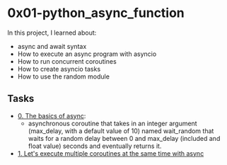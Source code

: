 # 0x01-python_async_function

In this project, I learned about:
+ async and await syntax
+ How to execute an async program with asyncio
+ How to run concurrent coroutines
+ How to create asyncio tasks
+ How to use the random module

## Tasks 
+ [0. The basics of async](https://github.com/Yosef-S-A/alx-backend-python/blob/main/0x01-python_async_function/0-basic_async_syntax.py):
   - asynchronous coroutine that takes in an integer argument (max_delay, with a default value of 10) named wait_random that waits for a random delay between 0 and max_delay (included and float value) seconds and eventually returns it.
+ [1. Let's execute multiple coroutines at the same time with async](https://github.com/Yosef-S-A/alx-backend-python/blob/main/0x01-python_async_function/1-concurrent_coroutines.py)
